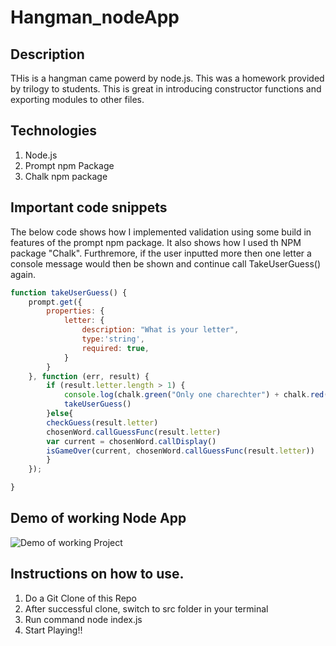 # Hangman_nodeApp


## Description

THis is a hangman came powerd by node.js. This was a homework provided by trilogy to students.
This is great in introducing constructor functions and exporting modules to other files.

## Technologies 

1. Node.js
2. Prompt npm Package
3. Chalk npm package


## Important code snippets

The below code shows how I implemented validation using some build in features of the prompt npm package. 
It also shows how I used th NPM package "Chalk". Furthremore, if the user inputted more then one letter a console message 
would then be shown and continue call TakeUserGuess() again.

``` Javascript
function takeUserGuess() {
    prompt.get({
        properties: {
            letter: {
                description: "What is your letter",
                type:'string',
                required: true,
            }
        }
    }, function (err, result) {
        if (result.letter.length > 1) {
            console.log(chalk.green("Only one charechter") + chalk.red("is acceptable!!"))
            takeUserGuess()
        }else{
        checkGuess(result.letter)
        chosenWord.callGuessFunc(result.letter)
        var current = chosenWord.callDisplay()
        isGameOver(current, chosenWord.callGuessFunc(result.letter))
        }
    });

}
```

## Demo of working Node App
![Demo of working Project](./hangman_node.gif)

## Instructions on how to use.

1. Do a Git Clone of this Repo
2. After successful clone, switch to src folder in your terminal 
3. Run command node index.js
4. Start Playing!!

